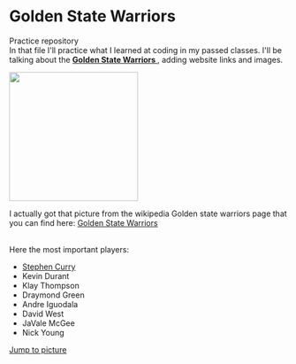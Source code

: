 <html>
  <head>
    <body>
<h1> Golden State Warriors </h1>
<p>
Practice repository
<br>
In that file I'll practice what I learned at coding in my passed classes. I'll be talking about the <strong><a href='https://en.wikipedia.org/wiki/Golden_State_Warriors'> Golden State Warriors </a></strong>, adding website links and images.</p> 
  <p><img src= 'https://upload.wikimedia.org/wikipedia/en/thumb/0/01/Golden_State_Warriors_logo.svg/1200px-Golden_State_Warriors_logo.svg.png' 
              width='233' height='233'></img></a></p>
  <p id='picture'>I actually got that picture from the wikipedia Golden state warriors page that you can find here:
    <a href='https://en.wikipedia.org/wiki/Golden_State_Warriors.com'> Golden State Warriors </a></p>
<br>
  Here the most important players:
  <ul>
    <li> <a href='https://en.wikipedia.org/wiki/Stephen_Curry'>  Stephen Curry </a></li>
    <li>Kevin Durant</li>
    <li>Klay Thompson</li>
    <li>Draymond Green</li>
    <li>Andre Iguodala</li>
    <li>David West</li>
    <li>JaVale McGee</li>
    <li>Nick Young</li>
  </ul>   
<a href='#picture'> Jump to picture </a>
